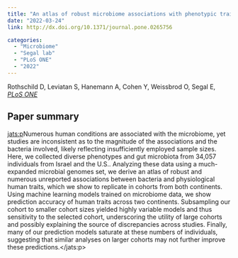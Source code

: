 ```yaml
---
title: "An atlas of robust microbiome associations with phenotypic traits based on large-scale cohorts from two continents"
date: "2022-03-24"
link: http://dx.doi.org/10.1371/journal.pone.0265756

categories:
  - "Microbiome"
  - "Segal lab"
  - "PLoS ONE"
  - "2022"
---
```


Rothschild D, Leviatan S, Hanemann A, Cohen Y, Weissbrod O, Segal E, [*PLoS ONE*](http://dx.doi.org/10.1371/journal.pone.0265756)

## Paper summary

<jats:p>Numerous human conditions are associated with the microbiome, yet studies are inconsistent as to the magnitude of the associations and the bacteria involved, likely reflecting insufficiently employed sample sizes. Here, we collected diverse phenotypes and gut microbiota from 34,057 individuals from Israel and the U.S.. Analyzing these data using a much-expanded microbial genomes set, we derive an atlas of robust and numerous unreported associations between bacteria and physiological human traits, which we show to replicate in cohorts from both continents. Using machine learning models trained on microbiome data, we show prediction accuracy of human traits across two continents. Subsampling our cohort to smaller cohort sizes yielded highly variable models and thus sensitivity to the selected cohort, underscoring the utility of large cohorts and possibly explaining the source of discrepancies across studies. Finally, many of our prediction models saturate at these numbers of individuals, suggesting that similar analyses on larger cohorts may not further improve these predictions.</jats:p>

